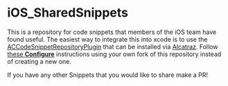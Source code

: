 iOS_SharedSnippets
==================

This is a repository for code snippets that members of the iOS team have found useful.  The easiest way to integrate this into xcode is to use the [ACCodeSnippetRepositoryPlugin](https://github.com/acoomans/ACCodeSnippetRepositoryPlugin) that can be installed via [Alcatraz](http://alcatraz.io/).  Follow [these **Configure**](https://github.com/acoomans/ACCodeSnippetRepositoryPlugin#configuration) instructions using your own fork of this repository instead of creating a new one.

If you have any other Snippets that you would like to share make a PR!